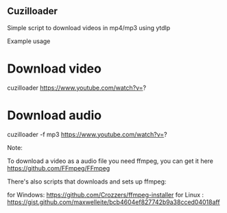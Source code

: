 ## Cuzilloader
Simple script to download videos in mp4/mp3 using ytdlp

Example usage

# Download video 
cuzilloader https://www.youtube.com/watch?v=?

# Download audio
cuzilloader -f mp3 https://www.youtube.com/watch?v=?

Note:

To download a video as a audio file you need ffmpeg, you can get it here https://github.com/FFmpeg/FFmpeg

There's also scripts that downloads and sets up ffmpeg:

for Windows: https://github.com/Crozzers/ffmpeg-installer
for Linux : https://gist.github.com/maxwelleite/bcb4604ef827742b9a38cced04018aff

